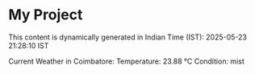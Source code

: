 # My Project

This content is dynamically generated in Indian Time (IST): 2025-05-23 21:28:10 IST


Current Weather in Coimbatore:
Temperature: 23.88 °C
Condition: mist
